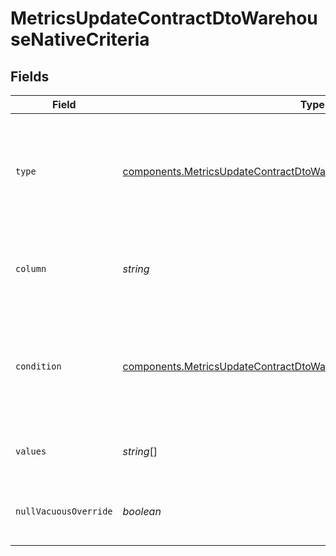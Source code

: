 # MetricsUpdateContractDtoWarehouseNativeCriteria


## Fields

| Field                                                                                                                                                              | Type                                                                                                                                                               | Required                                                                                                                                                           | Description                                                                                                                                                        |
| ------------------------------------------------------------------------------------------------------------------------------------------------------------------ | ------------------------------------------------------------------------------------------------------------------------------------------------------------------ | ------------------------------------------------------------------------------------------------------------------------------------------------------------------ | ------------------------------------------------------------------------------------------------------------------------------------------------------------------ |
| `type`                                                                                                                                                             | [components.MetricsUpdateContractDtoWarehouseNativeFunnelEventsType](../../models/components/metricsupdatecontractdtowarehousenativefunneleventstype.md)           | :heavy_check_mark:                                                                                                                                                 | Type of event criterion for filtering metrics. Options include `value`, `metadata`, `user`, and `user_custom`.                                                     |
| `column`                                                                                                                                                           | *string*                                                                                                                                                           | :heavy_minus_sign:                                                                                                                                                 | Optional column specifying which data attribute to filter on.                                                                                                      |
| `condition`                                                                                                                                                        | [components.MetricsUpdateContractDtoWarehouseNativeFunnelEventsCondition](../../models/components/metricsupdatecontractdtowarehousenativefunneleventscondition.md) | :heavy_check_mark:                                                                                                                                                 | sql_filter, start_withs, ends_with, and after_exposure are only applicable in Warehouse Native                                                                     |
| `values`                                                                                                                                                           | *string*[]                                                                                                                                                         | :heavy_minus_sign:                                                                                                                                                 | Optional array of values for the criterion to match against.                                                                                                       |
| `nullVacuousOverride`                                                                                                                                              | *boolean*                                                                                                                                                          | :heavy_minus_sign:                                                                                                                                                 | If true, overrides null values in criterion evaluation.                                                                                                            |